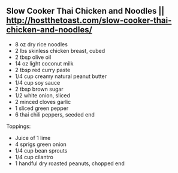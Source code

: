 ## Slow Cooker Thai Chicken and Noodles || http://hostthetoast.com/slow-cooker-thai-chicken-and-noodles/

- 8 oz dry rice noodles
- 2 lbs skinless chicken breast, cubed
- 2 tbsp olive oil
- 14 oz light coconut milk
- 2 tbsp red curry paste
- 1/4 cup creamy natural peanut butter
- 1/4 cup soy sauce
- 2 tbsp brown sugar
- 1/2 white onion, sliced
- 2 minced cloves garlic
- 1 sliced green pepper
- 6 thai chili peppers, seeded
end

Toppings:

- Juice of 1 lime
- 4 sprigs green onion
- 1/4 cup bean sprouts
- 1/4 cup cilantro
- 1 handful dry roasted peanuts, chopped
end